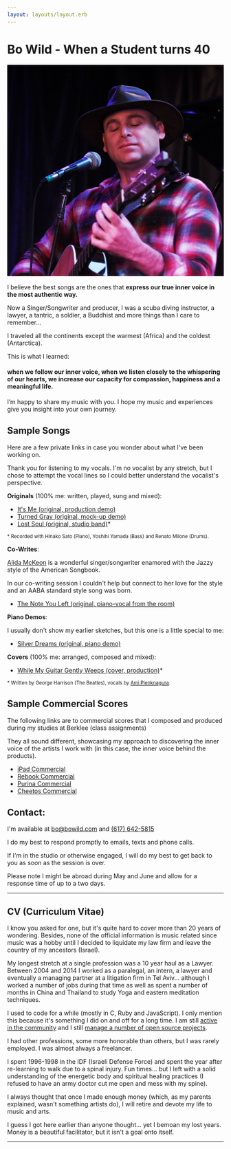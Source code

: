 ```yaml
---
layout: layouts/layout.erb
---
```

# Bo Wild - When a Student turns 40
![banner3:Bo Wild](/images/can_you_hear_me.jpg)

I believe the best songs are the ones that **express our true inner voice in the most authentic way.**

Now a Singer/Songwriter and producer, I was a scuba diving instructor, a lawyer, a tantric, a soldier, a Buddhist and more things than I care to remember...

I traveled all the continents except the warmest (Africa) and the coldest (Antarctica).

This is what I learned:

#### **when we follow our inner voice, when we listen closely to the whispering of our hearts, we increase our capacity for compassion, happiness and a meaningful life**.

I’m happy to share my music with you. I hope my music and experiences give you insight into your own journey.

## Sample Songs

Here are a few private links in case you wonder about what I've been working on.

Thank you for listening to my vocals. I'm no vocalist by any stretch, but I chose to attempt the vocal lines so I could better understand the vocalist's perspective.

**Originals** (100% me: written, played, sung and mixed):

*  [It's Me (original, production demo)](/media/its_me.m4a "play: It's Me")
*  [Turned Gray (original, mock-up demo)](/media/turned_gray.m4a "play: Turned Gray")
*  [Lost Soul (original, studio band)](/media/lost_soul.m4a "play: Lost Soul")\*

<div style='font-size:0.8em'>* Recorded with Hinako Sato (Piano), Yoshihi Yamada (Bass) and Renato Milone (Drums).</div>

**Co-Writes**:

[Alida McKeon](https://www.facebook.com/alida.mckeon) is a wonderful singer/songwriter enamored with the Jazzy style of the American Songbook.

In our co-writing session I couldn't help but connect to her love for the style and an AABA standard style song was born.

*  [The Note You Left (original, piano-vocal from the room)](/media/the_note_you_left.m4a "play: The Note You Left")

**Piano Demos**:

I usually don't show my earlier sketches, but this one is a little special to me:

*  [Silver Dreams (original, piano demo)](/media/silver_dreams.m4a "play: Silver Dreams")

**Covers** (100% me: arranged, composed and mixed):

*  [While My Guitar Gently Weeps (cover, production)](/media/whilemyguitar.m4a "play: While My Guitar Gently Weeps")\*

<div style='font-size:0.8em'>* Written by George Harrison (The Beatles), vocals by <a href='https://www.facebook.com/ami.michalp'>Ami Pienknagura</a>.</div>

## Sample Commercial Scores

The following links are to commercial scores that I composed and produced during my studies at Berklee (class assignments)

They all sound different, showcasing my approach to discovering the inner voice of the artists I work with (in this case, the inner voice behind the products).

* [iPad Commercial](https://youtu.be/fe_fmv08qNs)
* [Rebook Commercial](https://youtu.be/lG8oFVgCxc0)
* [Purina Commercial](https://youtu.be/2CA8BR_boqo)
* [Cheetos Commercial](https://youtu.be/sa4cFCnTn2c)

## Contact:

I'm available at [bo@bowild.com](mailto:bo@bowild.com) and [(617) 642-5815](tel:6176425815)

I do my best to respond promptly to emails, texts and phone calls.

If I'm in the studio or otherwise engaged, I will do my best to get back to you as soon as the session is over.

Please note I might be abroad during May and June and allow for a response time of up to a two days.

---

## CV (Curriculum Vitae)

I know you asked for one, but it's quite hard to cover more than 20 years of wondering. Besides, none of the official information is music related since music was a hobby until I decided to liquidate my law firm and leave the country of my ancestors (Israel).

My longest stretch at a single profession was a 10 year haul as a Lawyer. Between 2004 and 2014 I worked as a paralegal, an intern, a lawyer and eventually a managing partner at a litigation firm in Tel Aviv... although I worked a number of jobs during that time as well as spent a number of months in China and Thailand to study Yoga and eastern meditation techniques.

I used to code for a while (mostly in C, Ruby and JavaScript). I only mention this because it's something I did on and off for a long time. I am still [active in the community](https://stackoverflow.com/users/4025095/myst) and I still [manage a number of open source projects](https://github.com/boazsegev).

I had other professions, some more honorable than others, but I was rarely employed. I was almost always a freelancer.

I spent 1996-1998 in the IDF (Israeli Defense Force) and spent the year after re-learning to walk due to a spinal injury. Fun times... but I left with a solid understanding of the energetic body and spiritual healing practices (I refused to have an army doctor cut me open and mess with my spine).

I always thought that once I made enough money (which, as my parents explained, wasn't something artists do), I will retire and devote my life to music and arts.

I guess I got here earlier than anyone thought... yet I bemoan my lost years. Money is a beautiful facilitator, but it isn't a goal onto itself.


---

